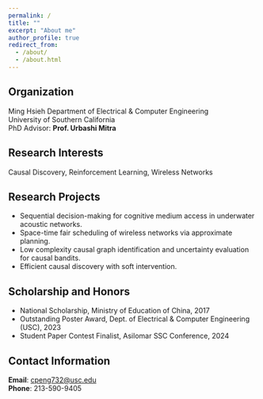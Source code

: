 ```yaml
---
permalink: /
title: ""
excerpt: "About me"
author_profile: true
redirect_from: 
  - /about/
  - /about.html
---
```


## Organization
Ming Hsieh Department of Electrical & Computer Engineering \
University of Southern California \
PhD Advisor: **Prof. Urbashi Mitra**

## Research Interests
Causal Discovery, Reinforcement Learning, Wireless Networks

## Research Projects
* Sequential decision-making for cognitive medium access in underwater acoustic networks.
* Space-time fair scheduling of wireless networks via approximate planning.
* Low complexity causal graph identification and uncertainty evaluation for causal bandits.
* Efficient causal discovery with soft intervention.

## Scholarship and Honors ##
* National Scholarship, Ministry of Education of China, 2017
* Outstanding Poster Award, Dept. of Electrical & Computer Engineering (USC), 2023
* Student Paper Contest Finalist, Asilomar SSC Conference, 2024

## Contact Information
**Email**: cpeng732@usc.edu \
**Phone**: 213-590-9405
